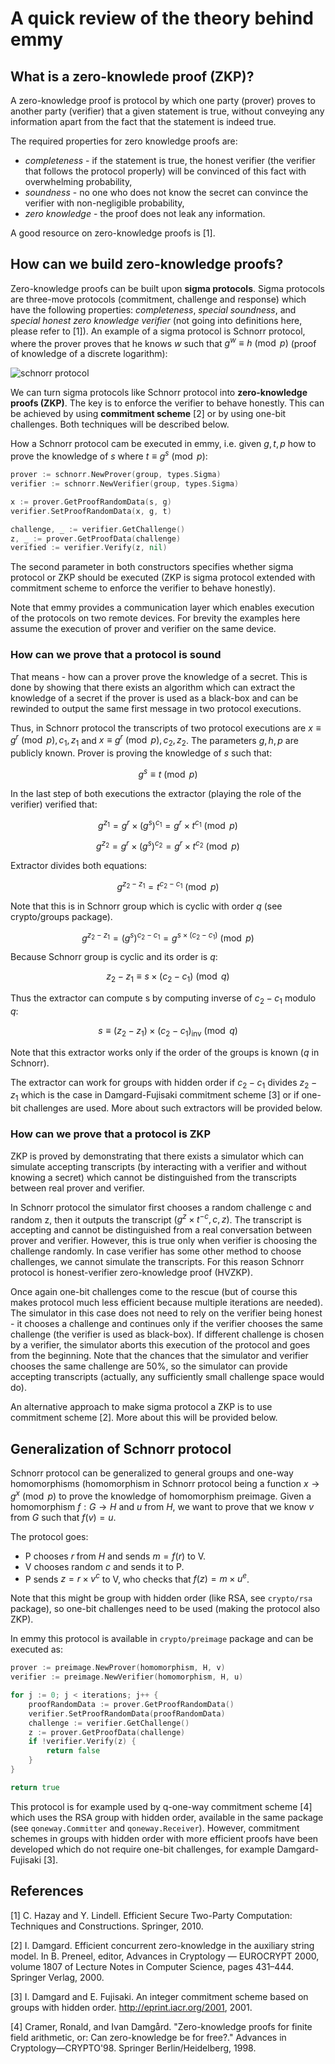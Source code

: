 # A quick review of the theory behind emmy

## What is a zero-knowlede proof (ZKP)?

A zero-knowledge proof is protocol by which one party (prover) proves to another party (verifier) that a given statement is true, without conveying any information apart from the fact that the statement is indeed true.

The required properties for zero knowledge proofs are:

- _completeness_ - if the statement is true, the honest verifier (the verifier that follows the
  protocol properly) will be convinced of this fact with overwhelming probability,
- _soundness_ - no one who does not know the secret can convince the verifier with non-negligible
  probability,
- _zero knowledge_ - the proof does not leak any information.

A good resource on zero-knowledge proofs is [1].

## How can we build zero-knowledge proofs?

Zero-knowledge proofs can be built upon **sigma protocols**. Sigma protocols are three-move protocols
(commitment, challenge and response) which have the following properties: _completeness_, _special soundness_, and _special honest zero knowledge verifier_ (not going into definitions here, please refer to [1]). An example of a sigma protocol is Schnorr protocol, where the prover proves that he knows $w$ such that $g^w \equiv h \pmod p$ (proof of knowledge of a discrete logarithm):

![schnorr protocol](./img/schnorr_protocol.png)

We can turn sigma protocols like Schnorr protocol into **zero-knowledge proofs (ZKP)**. The key is to enforce the verifier to behave honestly. This can be achieved by using **commitment scheme** [2] or by using one-bit challenges. Both techniques will be described below.

How a Schnorr protocol cam be executed in emmy, i.e. given $g, t, p$ how to prove the knowledge of $s$ where $t \equiv g^s \pmod p$:

```go
prover := schnorr.NewProver(group, types.Sigma)
verifier := schnorr.NewVerifier(group, types.Sigma)

x := prover.GetProofRandomData(s, g)
verifier.SetProofRandomData(x, g, t)

challenge, _ := verifier.GetChallenge()
z, _ := prover.GetProofData(challenge)
verified := verifier.Verify(z, nil)
```

The second parameter in both constructors specifies whether sigma protocol or ZKP should be executed
(ZKP is sigma protocol extended with commitment scheme to enforce the verifier to behave honestly).

Note that emmy provides a communication layer which enables execution of the protocols on two
remote devices. For brevity the examples here assume the execution of prover and verifier
on the same device.

### How can we prove that a protocol is sound

That means - how can a prover prove the knowledge of a secret. This is done by showing that there exists an algorithm which can extract the knowledge of a secret if the prover is used as a black-box and can be rewinded to output the same first message in two protocol executions.

Thus, in Schnorr protocol the transcripts of two protocol executions are $x \equiv g^r \pmod p, c_1, z_1$ and
$x \equiv g^r \pmod p, c_2, z_2$. The parameters $g, h, p$ are publicly known. Prover is proving the knowledge of $s$ such that:

$$
g^s \equiv t \pmod p
$$

In the last step of both executions the extractor (playing the role of the verifier) verified that:

$$
g^{z_1} = g^r \times (g^s)^{c_1} = g^r \times t^{c_1} \pmod p
$$

$$
g^{z_2} = g^r \times (g^s)^{c_2} = g^r \times t^{c_2} \pmod p
$$

Extractor divides both equations:

$$
g^{z_2-z_1} = t^{c_2-c_1} \pmod p
$$

Note that this is in Schnorr group which is cyclic with order $q$ (see crypto/groups package).

$$
g^{z_2-z_1} = (g^s)^{c_2-c_1} = g^{s\times(c_2-c_1)} \pmod p
$$

Because Schnorr group is cyclic and its order is $q$:

$$
z_2-z_1 \equiv s \times (c_2-c_1) \pmod q
$$

Thus the extractor can compute s by computing inverse of $c_2-c_1$ modulo $q$:

$$
s \equiv (z_2-z_1) \times (c_2-c_1)_\text{inv} \pmod q
$$

Note that this extractor works only if the order of the groups is known ($q$ in Schnorr).

The extractor can work for groups with hidden order if $c_2-c_1$ divides $z_2-z_1$ which is the case in Damgard-Fujisaki commitment scheme [3] or if one-bit challenges are used. More about such extractors will be provided below.

### How can we prove that a protocol is ZKP

ZKP is proved by demonstrating that there exists a simulator which can simulate accepting transcripts (by interacting with a verifier and without knowing a secret) which cannot be distinguished from the transcripts between real prover and verifier.

In Schnorr protocol the simulator first chooses a random challenge c and random z, then it outputs the transcript $(g^z \times t^{-c}, c, z)$. The transcript is accepting and cannot be distinguished from a real conversation between prover and verifier. However, this is true only when verifier is choosing the challenge randomly. In case verifier has some other method to choose challenges, we cannot simulate the transcripts. For this reason Schnorr protocol is honest-verifier zero-knowledge proof (HVZKP).

Once again one-bit challenges come to the rescue (but of course this makes protocol much less efficient because multiple iterations are needed). The simulator in this case does not need to rely on the verifier being honest - it chooses a challenge and continues only if the verifier chooses the same challenge (the verifier is used as black-box). If different challenge is chosen by a verifier, the simulator aborts this execution of the protocol and goes from the beginning. Note that the chances that the simulator and verifier chooses the same challenge are 50%, so the simulator can provide accepting transcripts (actually, any sufficiently small challenge space
would do).

An alternative approach to make sigma protocol a ZKP is to use commitment scheme [2]. More about this will be provided below.

## Generalization of Schnorr protocol

Schnorr protocol can be generalized to general groups and one-way homomorphisms (homomorphism in Schnorr protocol being a function $x \to g^x \pmod p$ to prove the knowledge of homomorphism
preimage. Given a homomorphism $f: G \to H$ and $u$ from $H$, we want to prove that we know $v$ from $G$
such that $f(v) = u$.

The protocol goes:

- P chooses $r$ from $H$ and sends $m = f(r)$ to V.
- V chooses random $c$ and sends it to P.
- P sends $z = r \times v^c$ to V, who checks that $f(z) = m \times u^e$.

Note that this might be group with hidden order (like RSA, see `crypto/rsa` package), so one-bit challenges need to be used (making the protocol also ZKP).

In emmy this protocol is available in `crypto/preimage` package and can be executed as:

```go
prover := preimage.NewProver(homomorphism, H, v)
verifier := preimage.NewVerifier(homomorphism, H, u)

for j := 0; j < iterations; j++ {
	proofRandomData := prover.GetProofRandomData()
	verifier.SetProofRandomData(proofRandomData)
	challenge := verifier.GetChallenge()
	z := prover.GetProofData(challenge)
	if !verifier.Verify(z) {
		return false
	}
}

return true
```

This protocol is for example used by q-one-way commitment scheme [4] which uses the RSA group with hidden order, available in the same package (see `qoneway.Committer` and `qoneway.Receiver`). However, commitment schemes in groups with hidden order with more efficient proofs have been developed which do not require one-bit challenges, for example Damgard-Fujisaki [3].

## References

[1] C. Hazay and Y. Lindell. Efficient Secure Two-Party Computation: Techniques and Constructions. Springer, 2010.

[2] I. Damgard. Efficient concurrent zero-knowledge in the auxiliary string model. In B. Preneel, editor, Advances in Cryptology — EUROCRYPT 2000, volume 1807 of Lecture Notes in Computer Science, pages 431–444. Springer Verlag, 2000.

[3] I. Damgard and E. Fujisaki. An integer commitment scheme based on groups with hidden order. http://eprint.iacr.org/2001, 2001.

[4] Cramer, Ronald, and Ivan Damgård. "Zero-knowledge proofs for finite field arithmetic, or: Can zero-knowledge be for free?." Advances in Cryptology—CRYPTO'98. Springer Berlin/Heidelberg, 1998.
